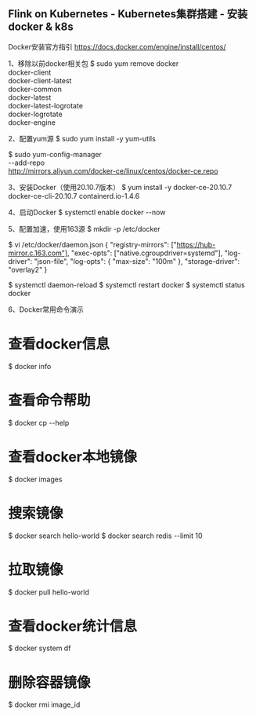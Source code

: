 ## Flink on Kubernetes - Kubernetes集群搭建 - 安装 docker & k8s  

Docker安装官方指引  https://docs.docker.com/engine/install/centos/

1、移除以前docker相关包
$ sudo yum remove docker \
                  docker-client \
                  docker-client-latest \
                  docker-common \
                  docker-latest \
                  docker-latest-logrotate \
                  docker-logrotate \
                  docker-engine

2、配置yum源
$ sudo yum install -y yum-utils

$ sudo yum-config-manager \
--add-repo \
http://mirrors.aliyun.com/docker-ce/linux/centos/docker-ce.repo

3、安装Docker（使用20.10.7版本）
$ yum install -y docker-ce-20.10.7 docker-ce-cli-20.10.7  containerd.io-1.4.6

4、启动Docker
$ systemctl enable docker --now

5、配置加速，使用163源
$ mkdir -p /etc/docker

$ vi /etc/docker/daemon.json
{
  "registry-mirrors": ["https://hub-mirror.c.163.com"],
  "exec-opts": ["native.cgroupdriver=systemd"],
  "log-driver": "json-file",
  "log-opts": {
    "max-size": "100m"
  },
  "storage-driver": "overlay2"
}

$ systemctl daemon-reload
$ systemctl restart docker
$ systemctl status docker

6、Docker常用命令演示

# 查看docker信息
$ docker info

# 查看命令帮助
$ docker cp --help

# 查看docker本地镜像
$ docker images

# 搜索镜像
$ docker search hello-world
$ docker search redis --limit 10

# 拉取镜像
$ docker pull hello-world

# 查看docker统计信息
$ docker system df

# 删除容器镜像
$ docker rmi image_id